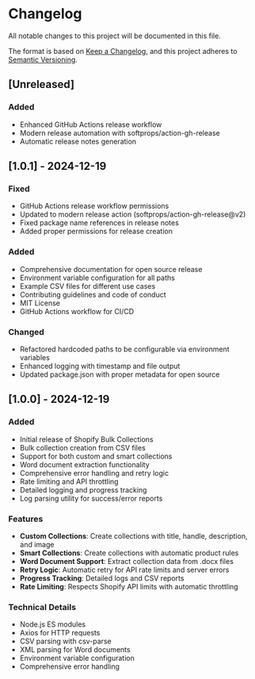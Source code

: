 # Changelog

All notable changes to this project will be documented in this file.

The format is based on [Keep a Changelog](https://keepachangelog.com/en/1.0.0/),
and this project adheres to [Semantic Versioning](https://semver.org/spec/v2.0.0.html).

## [Unreleased]

### Added
- Enhanced GitHub Actions release workflow
- Modern release automation with softprops/action-gh-release
- Automatic release notes generation

## [1.0.1] - 2024-12-19

### Fixed
- GitHub Actions release workflow permissions
- Updated to modern release action (softprops/action-gh-release@v2)
- Fixed package name references in release notes
- Added proper permissions for release creation

### Added
- Comprehensive documentation for open source release
- Environment variable configuration for all paths
- Example CSV files for different use cases
- Contributing guidelines and code of conduct
- MIT License
- GitHub Actions workflow for CI/CD

### Changed
- Refactored hardcoded paths to be configurable via environment variables
- Enhanced logging with timestamp and file output
- Updated package.json with proper metadata for open source

## [1.0.0] - 2024-12-19

### Added
- Initial release of Shopify Bulk Collections
- Bulk collection creation from CSV files
- Support for both custom and smart collections
- Word document extraction functionality
- Comprehensive error handling and retry logic
- Rate limiting and API throttling
- Detailed logging and progress tracking
- Log parsing utility for success/error reports

### Features
- **Custom Collections**: Create collections with title, handle, description, and image
- **Smart Collections**: Create collections with automatic product rules
- **Word Document Support**: Extract collection data from .docx files
- **Retry Logic**: Automatic retry for API rate limits and server errors
- **Progress Tracking**: Detailed logs and CSV reports
- **Rate Limiting**: Respects Shopify API limits with automatic throttling

### Technical Details
- Node.js ES modules
- Axios for HTTP requests
- CSV parsing with csv-parse
- XML parsing for Word documents
- Environment variable configuration
- Comprehensive error handling
